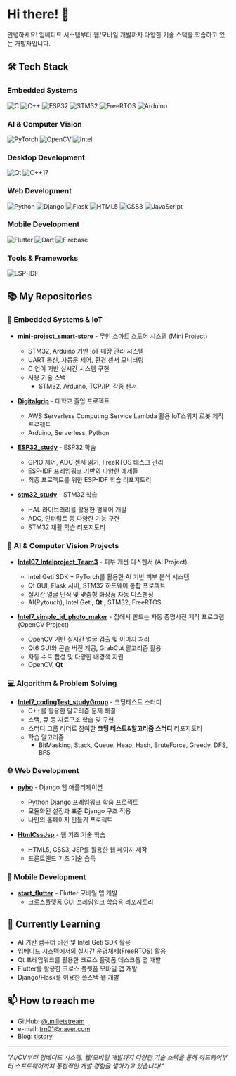# Hi there! 👋

안녕하세요! 임베디드 시스템부터 웹/모바일 개발까지 다양한 기술 스택을 학습하고 있는 개발자입니다.

## 🛠 Tech Stack

### Embedded Systems
![C](https://img.shields.io/badge/C-00599C?style=flat-square&logo=c&logoColor=white)
![C++](https://img.shields.io/badge/C++-00599C?style=flat-square&logo=c%2B%2B&logoColor=white)
![ESP32](https://img.shields.io/badge/ESP32-E7352C?style=flat-square&logo=espressif&logoColor=white)
![STM32](https://img.shields.io/badge/STM32-03234B?style=flat-square&logo=stmicroelectronics&logoColor=white)
![FreeRTOS](https://img.shields.io/badge/FreeRTOS-green?style=flat-square&logo=freertos&logoColor=white)
![Arduino](https://img.shields.io/badge/Arduino-00979D?style=flat-square&logo=arduino&logoColor=white)

### AI & Computer Vision
![PyTorch](https://img.shields.io/badge/PyTorch-EE4C2C?style=flat-square&logo=pytorch&logoColor=white)
![OpenCV](https://img.shields.io/badge/OpenCV-27338e?style=flat-square&logo=opencv&logoColor=white)
![Intel](https://img.shields.io/badge/Intel_Geti-0071C5?style=flat-square&logo=intel&logoColor=white)

### Desktop Development
![Qt](https://img.shields.io/badge/Qt-41CD52?style=flat-square&logo=qt&logoColor=white)
![C++17](https://img.shields.io/badge/C++17-00599C?style=flat-square&logo=c%2B%2B&logoColor=white)

### Web Development
![Python](https://img.shields.io/badge/Python-3776AB?style=flat-square&logo=python&logoColor=white)
![Django](https://img.shields.io/badge/Django-092E20?style=flat-square&logo=django&logoColor=white)
![Flask](https://img.shields.io/badge/Flask-000000?style=flat-square&logo=flask&logoColor=white)
![HTML5](https://img.shields.io/badge/HTML5-E34F26?style=flat-square&logo=html5&logoColor=white)
![CSS3](https://img.shields.io/badge/CSS3-1572B6?style=flat-square&logo=css3&logoColor=white)
![JavaScript](https://img.shields.io/badge/JavaScript-F7DF1E?style=flat-square&logo=javascript&logoColor=black)

### Mobile Development
![Flutter](https://img.shields.io/badge/Flutter-02569B?style=flat-square&logo=flutter&logoColor=white)
![Dart](https://img.shields.io/badge/Dart-0175C2?style=flat-square&logo=dart&logoColor=white)
![Firebase](https://img.shields.io/badge/Firebase-FFCA28?style=flat-square&logo=firebase&logoColor=black)

### Tools & Frameworks
![ESP-IDF](https://img.shields.io/badge/ESP--IDF-E7352C?style=flat-square&logo=espressif&logoColor=white)

## 📚 My Repositories

### 🔌 Embedded Systems & IoT
- **[mini-project_smart-store](https://github.com/minjuyeong/mini-project_smart-store)** - 무인 스마트 스토어 시스템 (Mini Project)
  - STM32, Arduino 기반 IoT 매장 관리 시스템
  - UART 통신, 자동문 제어, 환경 센서 모니터링
  - C 언어 기반 실시간 시스템 구현
  - 사용 기술 스택 
    - STM32, Arduino, TCP/IP, 각종 센서.

- **[Digitalgrip](https://github.com/uniljetstream/Digitalgrip)** - 대학교 졸업 프로젝트
  - AWS Serverless Computing Service Lambda 활용 IoT스위치 로봇 제작 프로젝트
  - Arduino, Serverless, Python

- **[ESP32_study](https://github.com/uniljetstream/ESP32_study)** - ESP32 학습
  - GPIO 제어, ADC 센서 읽기, FreeRTOS 태스크 관리
  - ESP-IDF 프레임워크 기반의 다양한 예제들
  - 최종 프로젝트를 위한 ESP-IDF 학습 리포지토리

- **[stm32_study](https://github.com/uniljetstream/stm32_study)** - STM32 학습
  - HAL 라이브러리를 활용한 펌웨어 개발
  - ADC, 인터럽트 등 다양한 기능 구현
  - STM32 재활 학습 리포지토리

### 🤖 AI & Computer Vision Projects
- **[Intel07_Intelproject_Team3](https://github.com/tmdduq1023/Intel07_Intelproject_Team3)** - 피부 개선 디스펜서 (AI Project)
  - Intel Geti SDK + PyTorch를 활용한 AI 기반 피부 분석 시스템
  - Qt GUI, Flask 서버, STM32 하드웨어 통합 프로젝트
  - 실시간 얼굴 인식 및 맞춤형 화장품 자동 디스펜싱
  - AI(Pytouch), Intel Geti, **Qt** , STM32, FreeRTOS

- **[Intel7_simple_id_photo_maker](https://github.com/jeong7231/Intel7_simple_id_photo_maker)** - 집에서 만드는 자동 증명사진 제작 프로그램 (OpenCV Project)
  - OpenCV 기반 실시간 얼굴 검출 및 이미지 처리
  - Qt6 GUI와 콘솔 버전 제공, GrabCut 알고리즘 활용
  - 자동 수트 합성 및 다양한 배경색 지원
  - OpenCV, **Qt**

### 💻 Algorithm & Problem Solving
- **[Intel7_codingTest_studyGroup](https://github.com/uniljetstream/Intel7_codingTest_studyGroup)** - 코딩테스트 스터디
  - C++를 활용한 알고리즘 문제 해결
  - 스택, 큐 등 자료구조 학습 및 구현
  - 스터디 그룹 리더로 참여한 **코딩 테스트&알고리즘 스터디** 리포지토리
  - 학습 알고리즘
    - BitMasking, Stack, Queue, Heap, Hash, BruteForce, Greedy, DFS, BFS 

### 🌐 Web Development
- **[pybo](https://github.com/uniljetstream/pybo)** - Django 웹 애플리케이션
  - Python Django 프레임워크 학습 프로젝트
  - 모듈화된 설정과 표준 Django 구조 적용
  - 나만의 홈페이지 만들기 프로젝트

- **[HtmlCssJsp](https://github.com/uniljetstream/HtmlCssJsp)** - 웹 기초 기술 학습
  - HTML5, CSS3, JSP를 활용한 웹 페이지 제작
  - 프론트엔드 기초 기술 습득

### 📱 Mobile Development
- **[start_flutter](https://github.com/uniljetstream/start_flutter)** - Flutter 모바일 앱 개발
  - 크로스플랫폼 GUI 프레임워크 학습용 리포지토리

## 🌱 Currently Learning
- AI 기반 컴퓨터 비전 및 Intel Geti SDK 활용
- 임베디드 시스템에서의 실시간 운영체제(FreeRTOS) 활용
- Qt 프레임워크를 활용한 크로스 플랫폼 데스크톱 앱 개발
- Flutter를 활용한 크로스 플랫폼 모바일 앱 개발
- Django/Flask를 이용한 풀스택 웹 개발

## 📫 How to reach me
- GitHub: [@uniljetstream](https://github.com/uniljetstream)
- e-mail: trn01@naver.com
- Blog: [tistory](https://thior.tistory.com/)

---
*"AI/CV부터 임베디드 시스템, 웹/모바일 개발까지 다양한 기술 스택을 통해 하드웨어부터 소프트웨어까지 통합적인 개발 경험을 쌓아가고 있습니다!"*
